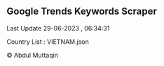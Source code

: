 

## Google Trends Keywords Scraper 
 
Last Update 29-06-2023 , 06:34:31

Country List :
VIETNAM.json



© Abdul Muttaqin 
